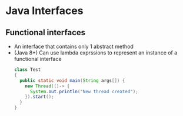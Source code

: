 # Java Interfaces

## Functional interfaces

- An interface that contains only 1 abstract method
- (Java 8+) Can use lambda exprssions to represent an instance of a functional interface
  ```java
  class Test
  {
    public static void main(String args[]) {
      new Thread(()-> {
        System.out.println("New thread created");
      }).start();
    }
  }
  ```
